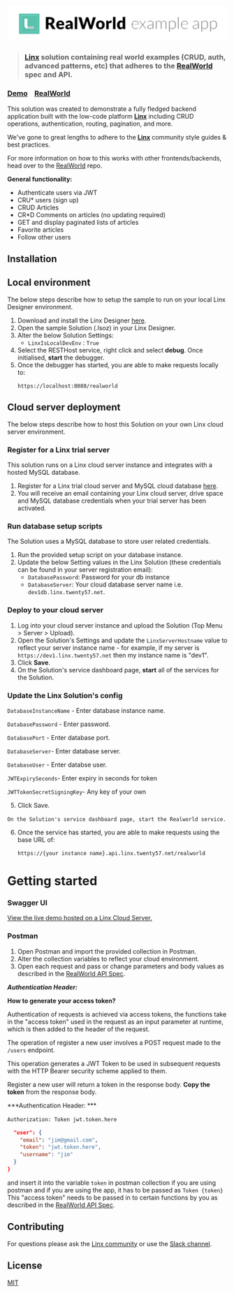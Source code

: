 # ![RealWorld Example App](logo.png)

> ### [Linx](https://linx.software/) solution containing real world examples (CRUD, auth, advanced patterns, etc) that adheres to the [RealWorld](https://github.com/gothinkster/realworld) spec and API.


### [Demo](https://demo.api.linx.twenty57.net/realworld/swagger/)&nbsp;&nbsp;&nbsp;&nbsp;[RealWorld](https://github.com/gothinkster/realworld)

This solution was created to demonstrate a fully fledged backend application built with the low-code platform **[Linx](https://linx.software/)** including CRUD operations, authentication, routing, pagination, and more.

We've gone to great lengths to adhere to the **[Linx](https://linx.software/)** community style guides & best practices.

For more information on how to this works with other frontends/backends, head over to the [RealWorld](https://github.com/gothinkster/realworld) repo.

**General functionality:**

- Authenticate users via JWT 
- CRU* users (sign up)
- CRUD Articles
- CR*D Comments on articles (no updating required)
- GET and display paginated lists of articles
- Favorite articles
- Follow other users


## Installation

## Local environment
The below steps describe how to setup the sample to run on your local Linx Designer environment.

1. Download and install the Linx Designer [here](https://linx.software/server-buy2/).
1. Open the sample Solution (.lsoz) in your Linx Designer.
2. Alter the below Solution Settings:
    - `LinxIsLocalDevEnv` : `True`
3. Select the RESTHost service, right click and select __debug__. Once initialised, **start** the debugger.
4. Once the debugger has started, you are able to make requests locally to:
   ```
   https://localhost:8080/realworld
   ```


## Cloud server deployment

The below steps describe how to host this Solution on your own Linx cloud server environment.

### Register for a Linx trial server
This solution runs on a Linx cloud server instance and integrates with a hosted MySQL database.

1. Register for a Linx trial cloud server and MySQL cloud database [here](https://linx.software/server-buy2/).
2. You will receive an email containing your Linx cloud server, drive space and MySQL database credentials when your trial server has been activated.

### Run database setup scripts
The Solution uses a MySQL database to store user related credentials.
1. Run the provided setup script on your database instance.
3. Update the below Setting values in the Linx Solution (these credentials can be found in your server registration email):
   - `DatabasePassword`: Password for your db instance
   - `DatabaseServer`: Your cloud database server name i.e. `dev1db.linx.twenty57.net`.


### Deploy to your cloud server

1. Log into your cloud server instance and upload the Solution (Top Menu > Server > Upload).
3. Open the Solution's Settings and update the `LinxServerHostname` value to reflect your server instance name -  for example, if my server is `https://dev1.linx.twenty57.net` then my instance name is "dev1".
4. Click __Save__.
3. On the Solution's service dashboard page, __start__ all of the services for the Solution.   

### Update the Linx Solution's config

`DatabaseInstanceName` - Enter database instance name.

`DatabasePassword` - Enter password.

`DatabasePort` - Enter database port.

`DatabaseServer`- Enter database server.

`DatabaseUser` - Enter databse user.

`JWTExpirySeconds`- Enter expiry in seconds for token

`JWTTokenSecretSigningKey`- Any key of your own

5. Click Save.

`On the Solution's service dashboard page, start the Realworld service.`
 
6. Once the service has started, you are able to make requests using the base URL of:
   ```
   https://{your instance name}.api.linx.twenty57.net/realworld
   ```


# Getting started
### Swagger UI

[View the live demo hosted on a Linx Cloud Server.](https://demo.api.linx.twenty57.net/realworld/swagger/)

### Postman
1. Open Postman and import the provided collection in Postman.
2. Alter the collection variables to reflect your cloud environment. 
3. Open each request and pass or change parameters and body values as described in the [RealWorld API Spec](https://github.com/gothinkster/realworld/tree/main/api).

***Authentication Header:***

****How to generate your access token?****

Authentication of requests is achieved via access tokens, the functions take in the "access token" used in the request as an input parameter at runtime, which is then added to the header of the request.

The operation of register a new user involves a POST request made to the  `/users` endpoint.

This operation generates a JWT Token to be used in subsequent requests with the HTTP Bearer security scheme applied to them.

Register a new user will return a token in the response body.  **Copy the token** from the response body. 

***Authentication Header: ***

`Authorization: Token jwt.token.here`

```JSON
  "user": {
    "email": "jim@gmail.com",
    "token": "jwt.token.here",
    "username": "jim"    
  }
}
```
and insert it into the variable `token` in postman collection if you are using postman and if you are using the app, it has to be passed as `Token {token}`  
This "access token" needs to be passed in to certain functions by you as described in the [RealWorld API Spec](https://github.com/gothinkster/realworld/tree/main/api).


## Contributing

For questions please ask the [Linx community](https://linx/software/community) or use the [Slack channel](https://linxsoftware.slack.com/archives/C01FLBC1XNX). 

## License

[MIT](https://github.com/linx-software/template-repo/blob/main/LICENSE.txt)



